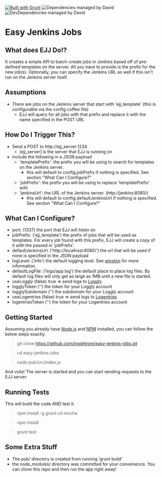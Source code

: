 [![Built with Grunt](https://cdn.gruntjs.com/builtwith.png)](http://gruntjs.com/)
![Dependencies managed by David](https://david-dm.org/ingshtrom/easy-jenkins-jobs.png)
![DevDependencies managed by David](https://david-dm.org/ingshtrom/easy-jenkins-jobs/dev-status.svg)


Easy Jenkins Jobs
=================

What does EJJ Do!?
------------------
It creates a simple API to batch-create jobs in Jenkins based off of pre-defined templates on the server.  All you have to provide is the prefix for the new job(s). Optionally, you can specify the Jenkins URL as well if this isn't run on the Jenkins server itself.

Assumptions
-----------
- There are jobs on the Jenkins server that start with 'ejj_template' (this is configurable via the config.coffee file)
  - EJJ will query for all jobs with that prefix and replace it with the name specified in the POST URL


How Do I Trigger This?
--------------------
- Send a POST to http://ejj_server:1234
  - [ejj_server] is the server that EJJ is running on
- include the following in a JSON payload
  - 'templatePrefix': the prefix you will be using to search for templates on the Jenkins server.
    - this will default to config.jobPrefix if nothing is specified.  See section "What Can I Configure?"
  - 'jobPrefix': the prefix you will be using to replace 'templatePrefix' with
  - 'jenkinsUrl': the URL of the Jenkins server.  (http://jenkins:8080/)
    - this will default to config.defaultJenkinsUrl if nothing is specified.  See section "What Can I Configure?"

What Can I Configure?
---------------------
- port: (1337) the port that EJJ will listen on
- jobPrefix: ('ejj_template') the prefix of jobs that will be used as templates.  For every job found with this prefix, EJJ will create a copy of it with the passed in 'jobPrefix'.
- defaultJenkinsUrl: ('http://localhost:8080/') the url that will be used if none is specified in the JSON payload
- logLevel: ('info') the default logging level.  See [winston](https://github.com/flatiron/winston) for more information.
- defaultLogFile: ('logs/app.log') the default place to place log files.  By default log files will only get as large as 1MB until a new file is started.
- useLoggly (false) true => send logs to [Loggly](https://www.loggly.com/)
- logglyToken ('') the token for your Loggly account
- logglySubdomain ('') the subdomain for your Loggly account
- useLogentries (false) true => send logs to [Logentries](https://logentries.com/)
- logentriesToken ('') the token for your Logentries account

Getting Started
---------------
Assuming you already have [Node.js](http://nodejs.org/) and [NPM](https://www.npmjs.org/) installed, you can follow the below steps exactly.

  > git clone https://github.com/ingshtrom/easy-jenkins-jobs.git

  > cd easy-jenkins-jobs

  > node pub/src/index.js

And voila! The server is started and you can start sending requests to the EJJ server.

Running Tests
-------------
This will build the code AND test it.

  > npm install -g grunt-cli mocha
  
  > npm install

  > grunt test

Some Extra Stuff
----------------
- The pub/ directory is created from running 'grunt build'
- the node_modules/ directory was committed for your convenience. You can clone this repo and then run the app right away!
